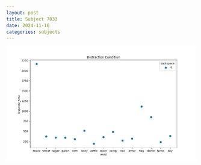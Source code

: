 ```yaml
---
layout: post
title: Subject 7033
date: 2024-11-16
categories: subjects
---
```


![](data/7033/run-1/7033_rt_acc_fuzzy_delay.png)
